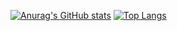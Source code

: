 [![Anurag's GitHub stats](https://github-readme-stats.vercel.app/api?username=Bucchiman&count_private=true&show_icons=true&theme=dracula)](https://github.com/anuraghazra/github-readme-stats)
[![Top Langs](https://github-readme-stats.vercel.app/api/top-langs/?username=Bucchiman&layout=compact)](https://github.com/anuraghazra/github-readme-stats)
